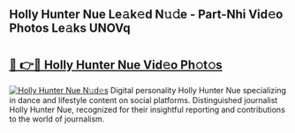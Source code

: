 ## Holly Hunter Nue Le𝚊k𝚎d N𝚞𝚍e - Part-Nhi Vid𝚎o Photos Le𝚊ks UNOVq

# <h2><a href="http://fbanij.evod.top/?m=Holly+Hunter+Nue">🔗 👉🔴 Holly Hunter Nue Vid𝚎o Ph𝚘t𝚘s</a></h2>

[![Holly Hunter Nue N𝚞d𝚎s](https://i.imgur.com/8V9OHl7.gif)](http://fbanij.evod.top/?m=Holly+Hunter+Nue)
Digital personality Holly Hunter Nue specializing in dance and lifestyle content on social platforms. Distinguished journalist Holly Hunter Nue, recognized for their insightful reporting and contributions to the world of journalism. 
